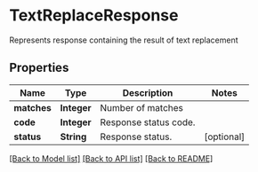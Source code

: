 ﻿
# TextReplaceResponse
Represents response containing the result of text replacement

## Properties
Name | Type | Description | Notes
------------ | ------------- | ------------- | -------------
**matches** | **Integer** | Number of matches | 
**code** | **Integer** | Response status code. | 
**status** | **String** | Response status. | [optional]


[[Back to Model list]](../README.md#documentation-for-models) [[Back to API list]](../README.md#documentation-for-api-endpoints) [[Back to README]](../README.md)


